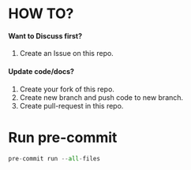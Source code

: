 # HOW TO?
#### Want to Discuss first?
1. Create an Issue on this repo.

#### Update code/docs?
1. Create your fork of this repo.
2. Create new branch and push code to new branch.
3. Create pull-request in this repo.

# Run pre-commit
```python
pre-commit run --all-files
```
